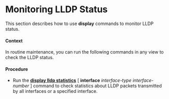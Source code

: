 Monitoring LLDP Status
======================

This section describes how to use **display** commands to monitor LLDP status.

#### Context

In routine maintenance, you can run the following commands in any view to check the LLDP status.


#### Procedure

* Run the [**display lldp statistics**](cmdqueryname=display+lldp+statistics) [ **interface** *interface-type interface-number* ] command to check statistics about LLDP packets transmitted by all interfaces or a specified interface.